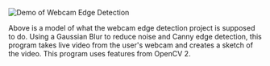 ![Demo of Webcam Edge Detection](/Demo.png)

Above is a model of what the webcam edge detection project is supposed to do. Using a Gaussian Blur to reduce noise and Canny edge detection, this program takes live video from the user's webcam and creates a sketch of the video. This program uses features from OpenCV 2.
